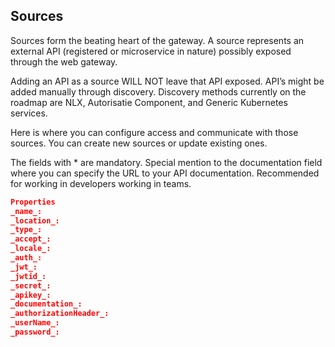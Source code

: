 ## Sources

Sources form the beating heart of the gateway. A source represents an external API (registered or microservice in nature) possibly exposed through the web gateway.

Adding an API as a source WILL NOT leave that API exposed. API’s might be added manually through discovery. Discovery methods currently on the roadmap are NLX, Autorisatie Component, and Generic Kubernetes services.

Here is where you can configure access and communicate with those sources. You can create new sources or update existing ones.

The fields with \* are mandatory. Special mention to the documentation field where you can specify the URL to your API documentation. Recommended for working in developers working in teams.

```json
Properties
_name_:
_location_:
_type_:
_accept_:
_locale_:
_auth_:
_jwt_:
_jwtid_:
_secret_:
_apikey_:
_documentation_:
_authorizationHeader_:
_userName_:
_password_:
```
